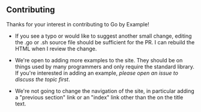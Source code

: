 ## Contributing

Thanks for your interest in contributing to Go by Example!

* If you see a typo or would like to suggest another small change, editing the
  .go or .sh source file should be sufficient for the PR. I can rebuild the
  HTML when I review the change.

* We're open to adding more examples to the site. They should be on things
  used by many programmers and only require the standard library. If you're
  interested in adding an example, _please open an issue to discuss the topic
  first_.

* We're not going to change the navigation of the site, in particular adding
  a "previous section" link or an "index" link other than the on the title
  text.
